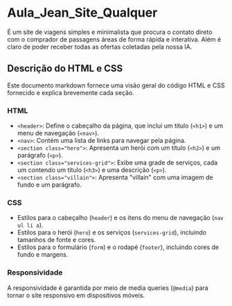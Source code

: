 # Aula_Jean_Site_Qualquer

É um site de viagens simples e minimalista que procura o contato direto com o comprador de passagens áreas de forma rápida e interativa. Além é claro de poder receber todas as ofertas coletadas pela nossa IA.


## Descrição do HTML e CSS

Este documento markdown fornece uma visão geral do código HTML e CSS fornecido e explica brevemente cada seção.

### HTML
- `<header>`: Define o cabeçalho da página, que inclui um título (`<h1>`) e um menu de navegação (`<nav>`).
- `<nav>`: Contém uma lista de links para navegar pela página.
- `<section class="hero">`: Apresenta um herói com um título (`<h2>`) e um parágrafo (`<p>`).
- `<section class="services-grid">`: Exibe uma grade de serviços, cada um contendo um título (`<h3>`) e uma descrição (`<p>`).
- `<section class="villain">`: Apresenta "villain" com uma imagem de fundo e um parágrafo.

### CSS
- Estilos para o cabeçalho (`header`) e os itens do menu de navegação (`nav ul li a`).
- Estilos para o herói (`hero`) e os serviços (`services-grid`), incluindo tamanhos de fonte e cores.
- Estilos para o formulário (`form`) e o rodapé (`footer`), incluindo cores de fundo e margens.

### Responsividade
A responsividade é garantida por meio de media queries (`@media`) para tornar o site responsivo em dispositivos móveis.
